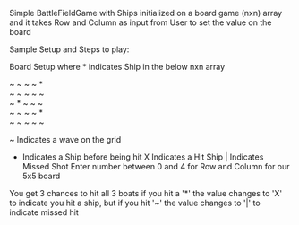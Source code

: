 Simple BattleFieldGame with Ships initialized on a board game (nxn) array and it takes Row and Column as input from User to set the value on the board

Sample Setup and Steps to play:

Board Setup where * indicates Ship in the below nxn array

~	~	~	~	*	
~	~	~	~	~	
~	*	~	~	~	
~	~	~	~	*	
~	~	~	~	~	

~ Indicates a wave on the grid
* Indicates a Ship before being hit
X Indicates a Hit Ship
| Indicates Missed Shot
Enter number between 0 and 4 for Row and Column for our 5x5 board

You get 3 chances to hit all 3 boats if you hit a '*' the value changes to 'X' to indicate you hit a ship, but if you hit '~' the value changes to '|' to indicate missed hit
